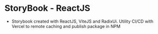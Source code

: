 # StoryBook - ReactJS 

- Storybook created with ReactJS, ViteJS and RadixUi. Utility CI/CD with Vercel to remote caching and publish package in NPM